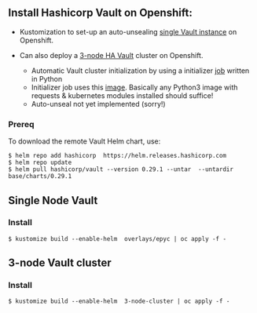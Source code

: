 ## Install Hashicorp Vault on Openshift:

- Kustomization to set-up an auto-unsealing [single Vault instance](overlays/epyc/kustomization.yaml) on Openshift.

- Can also deploy a [3-node HA Vault](3-node-cluster) cluster on Openshift.
  - Automatic Vault cluster initialization by using a initializer [job](components/vault-initializer) written in Python
  - Initializer job uses this [image](https://github.com/thikade/dockerfiles/blob/master/python). Basically any Python3 image with requests & kubernetes modules installed should suffice!
  - Auto-unseal not yet implemented (sorry!)

### Prereq


To download the remote Vault Helm chart, use:
```
$ helm repo add hashicorp  https://helm.releases.hashicorp.com
$ helm repo update
$ helm pull hashicorp/vault --version 0.29.1 --untar  --untardir base/charts/0.29.1
```

## Single Node Vault

### Install
```
$ kustomize build --enable-helm  overlays/epyc | oc apply -f -
```

## 3-node Vault cluster

### Install
```
$ kustomize build --enable-helm  3-node-cluster | oc apply -f -
```